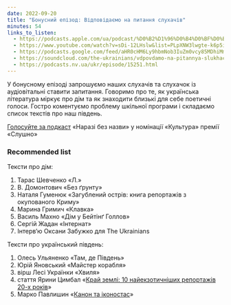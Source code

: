 ```yaml
---
date: 2022-09-20
title: "Бонусний епізод: Відповідаємо на питання слухачів"
minutes: 54
links_to_listen:
  - https://podcasts.apple.com/ua/podcast/%D0%B2%D1%96%D0%B4%D0%BF%D0%BE%D0%B2%D1%96%D0%B4%D0%B0%D1%94%D0%BC%D0%BE-%D0%BD%D0%B0-%D0%BF%D0%B8%D1%82%D0%B0%D0%BD%D0%BD%D1%8F-%D1%81%D0%BB%D1%83%D1%85%D0%B0%D1%87%D1%96%D0%B2-%D0%B1%D0%BE%D0%BD%D1%83%D1%81%D0%BD%D0%B8%D0%B9-%D0%B5%D0%BF%D1%96%D0%B7%D0%BE%D0%B4/id1618999118?i=1000580016913&l=uk
  - https://www.youtube.com/watch?v=sDi-12LHslw&list=PLpXNW3lwgte-k6p5iw3pJuvLk9UPDD1yV&index=22
  - https://podcasts.google.com/feed/aHR0cHM6Ly9hbmNob3IuZm0vcy85MDhiMmNlNC9wb2RjYXN0L3Jzcw/episode/MDJlZDc5ZDEtZWJkNS00MGRlLTk5YzktYTIyZmJmZTFmNTE3
  - https://soundcloud.com/the-ukrainians/vdpovdamo-na-pitannya-slukhachvbonusniy-epzod?in=the-ukrainians/sets/narazi-bez-nazvi
  - https://podcasts.nv.ua/ukr/episode/15251.html
---
```


У бонусному епізоді запрошуємо наших слухачів та слухачок із аудіовітальні
ставити запитання. Говоримо про те, як українська література міркує про дім та
як знаходити близькі для себе поетичні голоси. Гостро коментуємо проблему
шкільної програми і складаємо список текстів про наш південь.

[Голосуйте за подкаст][1] «Наразі без назви» у номінації «Культура» премії «Слушно»

### Recommended list

Тексти про дім:

1. Тарас Шевченко «Л.»
1. В. Домонтович «Без ґрунту»
1. Наталя Гуменюк «Загублений острів: книга репортажів з окупованого Криму»
1. Марина Гримич «Клавка»
1. Василь Махно «Дім у Бейтінґ Голлов»
1. Сергій Жадан «Інтернат»
1. Інтерв‘ю Оксани Забужко для The Ukrainians


Тексти про український південь:

1. Олесь Ульяненко «Там, де Південь»
1. Юрій Яновський «Майстер корабля»
1. вірш Лесі Українки «Хвиля»
1. стаття Ярини Цимбал «[Край землі: 10 найекзотичніших репортажів 20-х років][2]»
1. Марко Павлишин «[Канон та іконостас][3]»

[1]: https://megogo.net/ua/megogo_audio_awards
[2]: http://litakcent.com/2019/08/01/kray-zemli-10-nayekzotichnishih-reportazhiv-20-h-rokiv/
[3]: https://chtyvo.org.ua/authors/Marko_Pavlyshyn/Kanon_ta_ikonostas_Literaturno-krytychni_statti/
